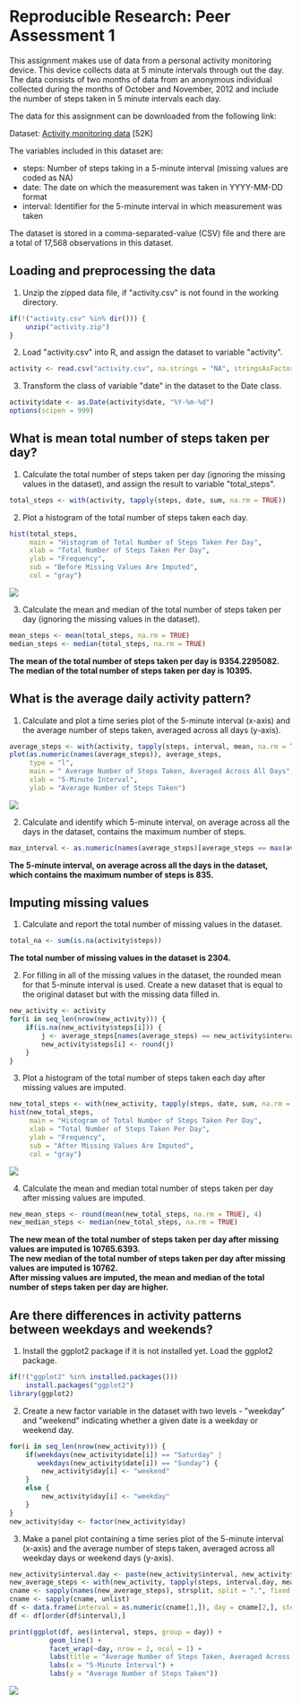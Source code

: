 # Reproducible Research: Peer Assessment 1

This assignment makes use of data from a personal activity monitoring device. This device collects data at 5 minute intervals through out the day. The data consists of two months of data from an anonymous individual collected during the months of October and November, 2012 and include the number of steps taken in 5 minute intervals each day.

The data for this assignment can be downloaded from the following link:

Dataset: [Activity monitoring data](https://d396qusza40orc.cloudfront.net/repdata%2Fdata%2Factivity.zip) [52K]

The variables included in this dataset are:

- steps: Number of steps taking in a 5-minute interval (missing values are coded as NA)
- date: The date on which the measurement was taken in YYYY-MM-DD format
- interval: Identifier for the 5-minute interval in which measurement was taken

The dataset is stored in a comma-separated-value (CSV) file and there are a total of 17,568 observations in this dataset.

## Loading and preprocessing the data

1. Unzip the zipped data file, if "activity.csv" is not found in the working directory.


```r
if(!("activity.csv" %in% dir())) {
    unzip("activity.zip")
}
```

2. Load "activity.csv" into R, and assign the dataset to variable "activity".


```r
activity <- read.csv("activity.csv", na.strings = "NA", stringsAsFactors = FALSE)
```

3. Transform the class of variable "date" in the dataset to the Date class.


```r
activity$date <- as.Date(activity$date, "%Y-%m-%d")
options(scipen = 999)
```

## What is mean total number of steps taken per day?

1. Calculate the total number of steps taken per day (ignoring the missing values in the dataset), and assign the result to variable "total_steps".


```r
total_steps <- with(activity, tapply(steps, date, sum, na.rm = TRUE))
```

2. Plot a histogram of the total number of steps taken each day.


```r
hist(total_steps,
     main = "Histogram of Total Number of Steps Taken Per Day",
     xlab = "Total Number of Steps Taken Per Day",
     ylab = "Frequency",
     sub = "Before Missing Values Are Imputed",
     col = "gray")
```

![](PA1_template_files/figure-html/hist_before_impute-1.png)<!-- -->

3. Calculate the mean and median of the total number of steps taken per day (ignoring the missing values in the dataset).


```r
mean_steps <- mean(total_steps, na.rm = TRUE)
median_steps <- median(total_steps, na.rm = TRUE)
```

**The mean of the total number of steps taken per day is 9354.2295082.**  
**The median of the total number of steps taken per day is 10395.**

## What is the average daily activity pattern?

1. Calculate and plot a time series plot of the 5-minute interval (x-axis) and the average number of steps taken, averaged across all days (y-axis).


```r
average_steps <- with(activity, tapply(steps, interval, mean, na.rm = TRUE))
plot(as.numeric(names(average_steps)), average_steps,
     type = "l",
     main = " Average Number of Steps Taken, Averaged Across All Days",
     xlab = "5-Minute Interval",
     ylab = "Average Number of Steps Taken")
```

![](PA1_template_files/figure-html/plot_interval_steps-1.png)<!-- -->

2. Calculate and identify which 5-minute interval, on average across all the days in the dataset, contains the maximum number of steps.


```r
max_interval <- as.numeric(names(average_steps)[average_steps == max(average_steps)])
```

**The 5-minute interval, on average across all the days in the dataset, which contains the maximum number of steps is 835.**

## Imputing missing values

1. Calculate and report the total number of missing values in the dataset.


```r
total_na <- sum(is.na(activity$steps))
```

**The total number of missing values in the dataset is 2304.**

2. For filling in all of the missing values in the dataset, the rounded mean for that 5-minute interval is used. Create a new dataset that is equal to the original dataset but with the missing data filled in.


```r
new_activity <- activity
for(i in seq_len(nrow(new_activity))) {
    if(is.na(new_activity$steps[i])) {
        j <- average_steps[names(average_steps) == new_activity$interval[i]]
        new_activity$steps[i] <- round(j)
    }
}
```

3. Plot a histogram of the total number of steps taken each day after missing values are imputed.


```r
new_total_steps <- with(new_activity, tapply(steps, date, sum, na.rm = TRUE))
hist(new_total_steps,
     main = "Histogram of Total Number of Steps Taken Per Day",
     xlab = "Total Number of Steps Taken Per Day",
     ylab = "Frequency",
     sub = "After Missing Values Are Imputed",
     col = "gray")
```

![](PA1_template_files/figure-html/hist_after_impute-1.png)<!-- -->

4. Calculate the mean and median total number of steps taken per day after missing values are imputed.


```r
new_mean_steps <- round(mean(new_total_steps, na.rm = TRUE), 4)
new_median_steps <- median(new_total_steps, na.rm = TRUE)
```

**The new mean of the total number of steps taken per day after missing values are imputed is 10765.6393.**  
**The new median of the total number of steps taken per day after missing values are imputed is 10762.**  
**After missing values are imputed, the mean and median of the total number of steps taken per day are higher.**

## Are there differences in activity patterns between weekdays and weekends?

1. Install the ggplot2 package if it is not installed yet. Load the ggplot2 package.


```r
if(!("ggplot2" %in% installed.packages()))
    install.packages("ggplot2")
library(ggplot2)
```

2. Create a new factor variable in the dataset with two levels - "weekday" and "weekend" indicating whether a given date is a weekday or weekend day.


```r
for(i in seq_len(nrow(new_activity))) {
    if(weekdays(new_activity$date[i]) == "Saturday" |
       weekdays(new_activity$date[i]) == "Sunday") {
        new_activity$day[i] <- "weekend"
    }
    else {
        new_activity$day[i] <- "weekday"
    }
}
new_activity$day <- factor(new_activity$day)
```

3. Make a panel plot containing a time series plot of the 5-minute interval (x-axis) and the average number of steps taken, averaged across all weekday days or weekend days (y-axis).


```r
new_activity$interval.day <- paste(new_activity$interval, new_activity$day, sep = ".")
new_average_steps <- with(new_activity, tapply(steps, interval.day, mean, na.rm = TRUE))
cname <- sapply(names(new_average_steps), strsplit, split = ".", fixed = TRUE)
cname <- sapply(cname, unlist)
df <- data.frame(interval = as.numeric(cname[1,]), day = cname[2,], steps = new_average_steps, row.names = NULL, stringsAsFactors = FALSE)
df <- df[order(df$interval),]

print(ggplot(df, aes(interval, steps, group = day)) +
          geom_line() +
          facet_wrap(~day, nrow = 2, ncol = 1) +
          labs(title = "Average Number of Steps Taken, Averaged Across All Days") +
          labs(x = "5-Minute Interval") +
          labs(y = "Average Number of Steps Taken"))
```

![](PA1_template_files/figure-html/plot_interval_steps_weekday-1.png)<!-- -->
